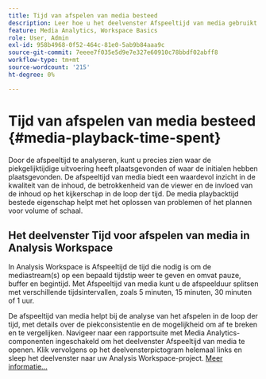 ```yaml
---
title: Tijd van afspelen van media besteed
description: Leer hoe u het deelvenster Afspeeltijd van media gebruikt om de doorgebrachte afspeeltijd te analyseren en om inzicht te krijgen in de piekgelijktijdige uitvoering en de plaats van de afspeelacties.
feature: Media Analytics, Workspace Basics
role: User, Admin
exl-id: 958b4968-0f52-464c-81e0-5ab9b84aaa9c
source-git-commit: 7eeee7f035e5d9e7e327e60910c78bbdf02abff8
workflow-type: tm+mt
source-wordcount: '215'
ht-degree: 0%

---
```


# Tijd van afspelen van media besteed {#media-playback-time-spent}

Door de afspeeltijd te analyseren, kunt u precies zien waar de piekgelijktijdige uitvoering heeft plaatsgevonden of waar de initialen hebben plaatsgevonden. De afspeeltijd van media biedt een waardevol inzicht in de kwaliteit van de inhoud, de betrokkenheid van de viewer en de invloed van de inhoud op het kijkerschap in de loop der tijd. De media playbacktijd bestede eigenschap helpt met het oplossen van problemen of het plannen voor volume of schaal.

## Het deelvenster Tijd voor afspelen van media in Analysis Workspace

In Analysis Workspace is Afspeeltijd de tijd die nodig is om de mediastream(s) op een bepaald tijdstip weer te geven en omvat pauze, buffer en begintijd. Met Afspeeltijd van media kunt u de afspeelduur splitsen met verschillende tijdsintervallen, zoals 5 minuten, 15 minuten, 30 minuten of 1 uur.


De afspeeltijd van media helpt bij de analyse van het afspelen in de loop der tijd, met details over de piekconsistentie en de mogelijkheid om af te breken en te vergelijken. Navigeer naar een rapportsuite met Media Analytics-componenten ingeschakeld om het deelvenster Afspeeltijd van media te openen. Klik vervolgens op het deelvensterpictogram helemaal links en sleep het deelvenster naar uw Analysis Workspace-project. [Meer informatie...](https://experienceleague.adobe.com/docs/analytics/analyze/analysis-workspace/panels/media-playback-timespent/media-playback-time-spent.html)

<!-- ## DOES THIS APPLY Get Concurrent Viewers via Analytics Reporting API

REVISE You can also get concurrent viewer data for up to 1-month at a time at minute-level granularity using the Analytics Reporting API 2.0.  The reporting API uses the same definition of concurrent viewers as Analysis Workspace.  For more information see [_*Get concurrent viewers JSON report data with Analytics 2.0 APIs*_](/help/reporting/reports-and-analytics/get-concurrent-json20.md). -->
